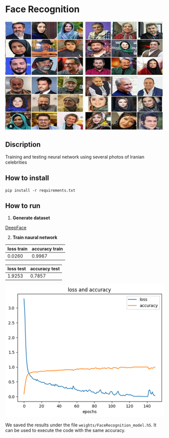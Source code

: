 #  Face Recognition

![Alt text](assents/image.png)

## Discription 
Training and testing neural network using several photos of Iranian celebrities

##  How to install

```
pip install -r requirements.txt
```

## How to run

1. **Generate dataset**

[DeepFace](https://github.com/serengil/deepface)

 

2. **Train naural network**


| loss train   | accuracy  train    | 
| :---         | :---               |
|0.0260        | 0.9967             |


|  loss test   | accuracy test      |
| :---         | :---               |
|  1.9253      | 0.7857             |


![Alt text](assents/loss_acc.png)


We saved the results under the file ```weights/FaceRecognition_model.h5‍‍```. It can be used to execute the code with the same accuracy.


